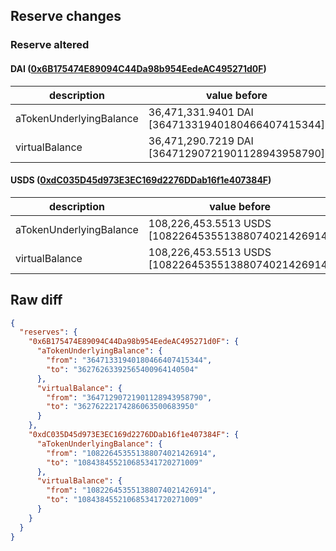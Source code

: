 ## Reserve changes

### Reserve altered

#### DAI ([0x6B175474E89094C44Da98b954EedeAC495271d0F](https://etherscan.io/address/0x6B175474E89094C44Da98b954EedeAC495271d0F))

| description | value before | value after |
| --- | --- | --- |
| aTokenUnderlyingBalance | 36,471,331.9401 DAI [36471331940180466407415344] | 36,276,263.3925 DAI [36276263392565400964140504] |
| virtualBalance | 36,471,290.7219 DAI [36471290721901128943958790] | 36,276,222.1742 DAI [36276222174286063500683950] |


#### USDS ([0xdC035D45d973E3EC169d2276DDab16f1e407384F](https://etherscan.io/address/0xdC035D45d973E3EC169d2276DDab16f1e407384F))

| description | value before | value after |
| --- | --- | --- |
| aTokenUnderlyingBalance | 108,226,453.5513 USDS [108226453551388074021426914] | 108,438,455.2106 USDS [108438455210685341720271009] |
| virtualBalance | 108,226,453.5513 USDS [108226453551388074021426914] | 108,438,455.2106 USDS [108438455210685341720271009] |


## Raw diff

```json
{
  "reserves": {
    "0x6B175474E89094C44Da98b954EedeAC495271d0F": {
      "aTokenUnderlyingBalance": {
        "from": "36471331940180466407415344",
        "to": "36276263392565400964140504"
      },
      "virtualBalance": {
        "from": "36471290721901128943958790",
        "to": "36276222174286063500683950"
      }
    },
    "0xdC035D45d973E3EC169d2276DDab16f1e407384F": {
      "aTokenUnderlyingBalance": {
        "from": "108226453551388074021426914",
        "to": "108438455210685341720271009"
      },
      "virtualBalance": {
        "from": "108226453551388074021426914",
        "to": "108438455210685341720271009"
      }
    }
  }
}
```